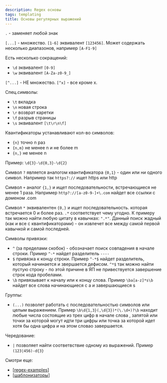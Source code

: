 ```yaml
---
description: Regex основы
tags: templating
title: Основы регулярных выражений
---
```


`.` - заменяет любой знак

`[...]` - множество. `[1-6]` эквивалент `[123456]`. Может содержать несколько диапазонов, например `[A-F1-9]`

Есть несколько сокращений:

- `\d` эквивалент `[0-9]`
- `\w` эквивалент `[A-Za-z0-9_]`

`[^...]` - НЕ множество. `[^x]` - все кроме x.

Спец.символы:

- `\t` вкладка
- `\n` новая строка
- `\r` возврат каретки
- `\f` разрыв страницы
- `\s` эквивалент `[\t\r\n\f]`

Квантификаторы устанавливают кол-во символов:

- `{n}` точно n раз
- `{n,m}` не менее n и не более m
- `{n,}` не менее n

Пример: `\d{3}-\d{0,3}-\d{2}`

Символ `?` является аналогом квантификатора `{0,1}` - один или ни одного символ. Например так `https?://` ищет https или http

Символ `+` аналог `{1,}` и ищет последовательности, встречающиеся не менее 1 раза. Например `http?://[a-z0-9-]+\.com` найдет все ссылки с доменом .com

Символ `*` эквивалентен `{0,}` и ищет последовательность. которая встречается 0 и более раз. `.*` соответствует чему угодно. К примеру так можно найти любую цитату в кавычках: `".*"`. Данный поиск жадный (как и все с квантификаторами) - он извлечет все между самой первой кавычкой и самой последней.

Символы привязки:

- `^` (за пределами скобок) - обозначает поиск совпадения в начале строки. Пример `^-*` найдет разделитель `----`
- `$` привязка к концу строки. Пример `^-*$` найдет разделитель, который начинается и звершается дефисом. `^*$` так можно найти пустую строку - по этой причине в ЯП не привествуется завершение строк кода пробелами.
- `\b` привязывает к началу или к концу слова. Пример `\ba[a-z]*s\b `найдет все слова начинающиеся с a и завершающиеся s

Группы:

- `(...)` позволет работать с последовательностью символов или целым выражением. Пример `\b\d{1,3}(,\d{3})*(\.\d+)?\b` находит любые числа состоящие из трех цифр в начале слова , запятой или точки за которой могут идти три цифры или точка за которой идет хотя бы одна цифра и на этом словао завершается.

Чередование:

- `|` позволяет найти соответвствие одному из выражений. Пример `(123|456)-d{3}`

Смотри еще:

- [[regex-examples]]
- [[шаблонизаторы]]

[//begin]: # "Autogenerated link references for markdown compatibility"
[regex-examples]: regex-examples "Примеры использования модуля re в python"
[шаблонизаторы]: ../lists/шаблонизаторы "Шаблонизаторы"
[//end]: # "Autogenerated link references"